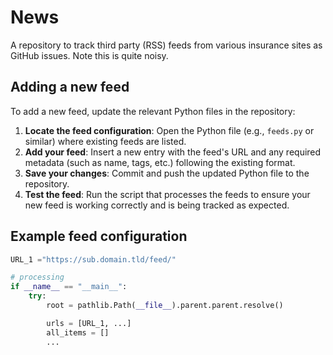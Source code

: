 # News

A repository to track third party (RSS) feeds from various insurance sites as GitHub issues. Note this is quite noisy.

## Adding a new feed

To add a new feed, update the relevant Python files in the repository:

1. **Locate the feed configuration**: Open the Python file (e.g., `feeds.py` or similar) where existing feeds are listed.
2. **Add your feed**: Insert a new entry with the feed's URL and any required metadata (such as name, tags, etc.) following the existing format.
3. **Save your changes**: Commit and push the updated Python file to the repository.
4. **Test the feed**: Run the script that processes the feeds to ensure your new feed is working correctly and is being tracked as expected.

## Example feed configuration

```python
URL_1 ="https://sub.domain.tld/feed/"

# processing
if __name__ == "__main__":
    try:
        root = pathlib.Path(__file__).parent.parent.resolve()

        urls = [URL_1, ...]
        all_items = []
        ...

```
